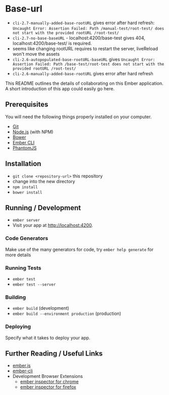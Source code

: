 # Base-url

- `cli-2.7-manually-added-base-rootURL` gives error after hard refresh: `Uncaught Error: Assertion Failed: Path /manual-test/root-test/ does not start with the provided rootURL /root-test/`
- `cli-2.7-no-base-baseURL` - localhost:4200/base-test gives 404, localhost:4200/base-test/ is required.
- seems like changing rootURL requires to restart the server, liveReload won't move the assets
- `cli-2.6-autopopulated-base-rootURL-baseURL` gives `Uncaught Error: Assertion Failed: Path /base-test/root-test does not start with the provided rootURL /root-test/`
- `cli-2.6-manually-added-base-rootURL` gives error after hard refresh

This README outlines the details of collaborating on this Ember application.
A short introduction of this app could easily go here.

## Prerequisites

You will need the following things properly installed on your computer.

* [Git](http://git-scm.com/)
* [Node.js](http://nodejs.org/) (with NPM)
* [Bower](http://bower.io/)
* [Ember CLI](http://www.ember-cli.com/)
* [PhantomJS](http://phantomjs.org/)

## Installation

* `git clone <repository-url>` this repository
* change into the new directory
* `npm install`
* `bower install`

## Running / Development

* `ember server`
* Visit your app at [http://localhost:4200](http://localhost:4200).

### Code Generators

Make use of the many generators for code, try `ember help generate` for more details

### Running Tests

* `ember test`
* `ember test --server`

### Building

* `ember build` (development)
* `ember build --environment production` (production)

### Deploying

Specify what it takes to deploy your app.

## Further Reading / Useful Links

* [ember.js](http://emberjs.com/)
* [ember-cli](http://www.ember-cli.com/)
* Development Browser Extensions
  * [ember inspector for chrome](https://chrome.google.com/webstore/detail/ember-inspector/bmdblncegkenkacieihfhpjfppoconhi)
  * [ember inspector for firefox](https://addons.mozilla.org/en-US/firefox/addon/ember-inspector/)

